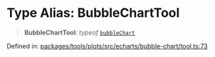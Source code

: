 # Type Alias: BubbleChartTool

> **BubbleChartTool**: *typeof* [`bubbleChart`](../variables/bubbleChart.md)

Defined in: [packages/tools/plots/src/echarts/bubble-chart/tool.ts:73](https://github.com/GeoDaCenter/openassistant/blob/0f7bf760e453a1735df9463dc799b04ee2f630fd/packages/tools/plots/src/echarts/bubble-chart/tool.ts#L73)
